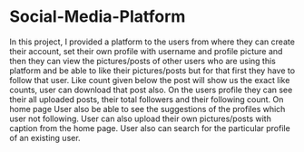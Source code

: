 # Social-Media-Platform
In this project, I provided a platform to the users from where they can create their account,
set their own profile with username and profile picture and then they can view the pictures/posts of other users who are using this platform 
and be able to like their pictures/posts but for that first they have to follow that user. 
Like count given below the post will show us the exact like counts, 
user can download that post also. On the users profile they can see their all uploaded posts, their total followers and their following count. 
On home page User also be able to see the suggestions of the profiles which user not following. 
User can also upload their own pictures/posts with caption from the home page. 
User also can search for the particular profile of an existing user.

